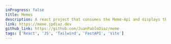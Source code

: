 ```yaml
---
inProgress: false
title: Memes
description: A react project that consumes the Meme-Api and displays the results in a simple and clean way.
link: https://meme.jpdiaz.dev
github_link: https://github.com/JuanPabloDiaz/meme
tags: ['React', 'JS', 'Tailwind', 'FastAPI', 'Vite']
---
```

